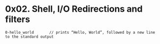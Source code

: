 # 0x02. Shell, I/O Redirections and filters

```
0-hello_world 		// prints “Hello, World”, followed by a new line to the standard output
```
